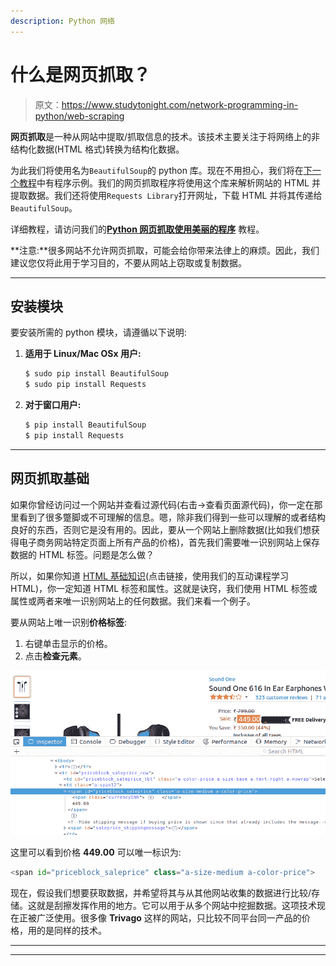 ```yaml
---
description: Python 网络
---
```


# 什么是网页抓取？

> 原文：<https://www.studytonight.com/network-programming-in-python/web-scraping>

**网页抓取**是一种从网站中提取/抓取信息的技术。该技术主要关注于将网络上的非结构化数据(HTML 格式)转换为结构化数据。

为此我们将使用名为`BeautifulSoup`的 python 库。现在不用担心，我们将在[下一个教程](example-of-web-scraping)中有程序示例。我们的网页抓取程序将使用这个库来解析网站的 HTML 并提取数据。我们还将使用`Requests Library`打开网址，下载 HTML 并将其传递给`BeautifulSoup`。

详细教程，请访问我们的[**Python 网页抓取使用美丽的程序**](/python/web-scraping/introduction-to-web-scraping) 教程。

**注意:**很多网站不允许网页抓取，可能会给你带来法律上的麻烦。因此，我们建议您仅将此用于学习目的，不要从网站上窃取或复制数据。

* * *

## 安装模块

要安装所需的 python 模块，请遵循以下说明:

1.  **适用于 Linux/Mac OSx 用户:**

    ```py
    $ sudo pip install BeautifulSoup
    $ sudo pip install Requests
    ```

2.  **对于窗口用户:**

    ```py
    $ pip install BeautifulSoup
    $ pip install Requests
    ```

* * *

## 网页抓取基础

如果你曾经访问过一个网站并查看过源代码(右击→查看页面源代码)，你一定在那里看到了很多蹩脚或不可理解的信息。嗯，除非我们得到一些可以理解的或者结构良好的东西，否则它是没有用的。因此，要从一个网站上删除数据(比如我们想获得电子商务网站特定页面上所有产品的价格)，首先我们需要唯一识别网站上保存数据的 HTML 标签。问题是怎么做？

所以，如果你知道 [HTML 基础知识](/code/html/)(点击链接，使用我们的互动课程学习 HTML)，你一定知道 HTML 标签和属性。这就是诀窍，我们使用 HTML 标签或属性或两者来唯一识别网站上的任何数据。我们来看一个例子。

要从网站上唯一识别**价格标签**:

1.  右键单击显示的价格。
2.  点击**检查元素**。

![Web Scraping](img/6145101d85aa419f1cb69645586a78e3.png)

这里可以看到价格 **449.00** 可以唯一标识为:

```py
<span id="priceblock_saleprice" class="a-size-medium a-color-price">
```

现在，假设我们想要获取数据，并希望将其与从其他网站收集的数据进行比较/存储。这就是刮擦发挥作用的地方。它可以用于从多个网站中挖掘数据。这项技术现在正被广泛使用。很多像 **Trivago** 这样的网站，只比较不同平台同一产品的价格，用的是同样的技术。

* * *

* * *